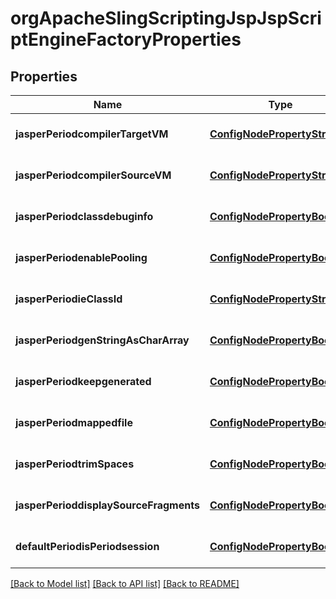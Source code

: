 # orgApacheSlingScriptingJspJspScriptEngineFactoryProperties

## Properties
Name | Type | Description | Notes
------------ | ------------- | ------------- | -------------
**jasperPeriodcompilerTargetVM** | [**ConfigNodePropertyString**](ConfigNodePropertyString.md) |  | [optional] [default to null]
**jasperPeriodcompilerSourceVM** | [**ConfigNodePropertyString**](ConfigNodePropertyString.md) |  | [optional] [default to null]
**jasperPeriodclassdebuginfo** | [**ConfigNodePropertyBoolean**](ConfigNodePropertyBoolean.md) |  | [optional] [default to null]
**jasperPeriodenablePooling** | [**ConfigNodePropertyBoolean**](ConfigNodePropertyBoolean.md) |  | [optional] [default to null]
**jasperPeriodieClassId** | [**ConfigNodePropertyString**](ConfigNodePropertyString.md) |  | [optional] [default to null]
**jasperPeriodgenStringAsCharArray** | [**ConfigNodePropertyBoolean**](ConfigNodePropertyBoolean.md) |  | [optional] [default to null]
**jasperPeriodkeepgenerated** | [**ConfigNodePropertyBoolean**](ConfigNodePropertyBoolean.md) |  | [optional] [default to null]
**jasperPeriodmappedfile** | [**ConfigNodePropertyBoolean**](ConfigNodePropertyBoolean.md) |  | [optional] [default to null]
**jasperPeriodtrimSpaces** | [**ConfigNodePropertyBoolean**](ConfigNodePropertyBoolean.md) |  | [optional] [default to null]
**jasperPerioddisplaySourceFragments** | [**ConfigNodePropertyBoolean**](ConfigNodePropertyBoolean.md) |  | [optional] [default to null]
**defaultPeriodisPeriodsession** | [**ConfigNodePropertyBoolean**](ConfigNodePropertyBoolean.md) |  | [optional] [default to null]

[[Back to Model list]](../README.md#documentation-for-models) [[Back to API list]](../README.md#documentation-for-api-endpoints) [[Back to README]](../README.md)


